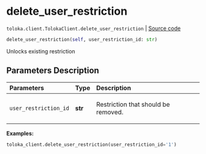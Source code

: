 # delete_user_restriction
`toloka.client.TolokaClient.delete_user_restriction` | [Source code](https://github.com/Toloka/toloka-kit/blob/v0.1.24/src/client/__init__.py#L44)

```python
delete_user_restriction(self, user_restriction_id: str)
```

Unlocks existing restriction

## Parameters Description

| Parameters | Type | Description |
| :----------| :----| :-----------|
`user_restriction_id`|**str**|<p>Restriction that should be removed.</p>

**Examples:**

```python
toloka_client.delete_user_restriction(user_restriction_id='1')
```

